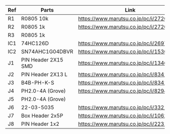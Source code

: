 | Ref | Parts | Link |
| ---- | ---- | ---- |
| R1 | R0805 10k | https://www.marutsu.co.jp/pc/i/2720378/ |
| R2 | R0805 1k | https://www.marutsu.co.jp/pc/i/2720377/ |
| R3 | R0805 1k | |
| IC1 | 74HC126D | https://www.marutsu.co.jp/pc/i/26979466/ |
| IC2 | SN74AHC1G04DBVR | https://www.marutsu.co.jp/pc/i/15305173/ |
| J1 | PIN Header 2X15 SMD | https://www.marutsu.co.jp/pc/i/1346013/ |
| J2 | PIN Header 2X13 L | https://www.marutsu.co.jp/pc/i/834143/ |
| J3 | B4B-PH-K-S | https://www.marutsu.co.jp/pc/i/834143/ |
| J4 | PH2.0-4A (Grove) | https://www.marutsu.co.jp/pc/i/829425/ |
| J5 | PH2.0-4A (Grove) | |
| J6 | 22-03-5035 | https://www.marutsu.co.jp/pc/i/33213647/ |
| J7 | Box Header 2x5P | https://www.marutsu.co.jp/pc/i/10620/ |
| J8 | PIN Header 1x2 | https://www.marutsu.co.jp/pc/i/2231521/ |
